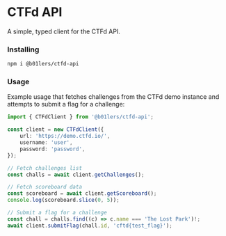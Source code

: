 # CTFd API
A simple, typed client for the CTFd API.

### Installing
```bash
npm i @b01lers/ctfd-api
```

### Usage
<!-- TODO: docs -->
Example usage that fetches challenges from the CTFd demo instance and attempts to submit a flag for a challenge:
```ts
import { CTFdClient } from '@b01lers/ctfd-api';

const client = new CTFdClient({
    url: 'https://demo.ctfd.io/',
    username: 'user',
    password: 'password',
});

// Fetch challenges list
const challs = await client.getChallenges();

// Fetch scoreboard data
const scoreboard = await client.getScoreboard();
console.log(scoreboard.slice(0, 5));

// Submit a flag for a challenge
const chall = challs.find((c) => c.name === 'The Lost Park')!;
await client.submitFlag(chall.id, 'cftd{test_flag}');
```
